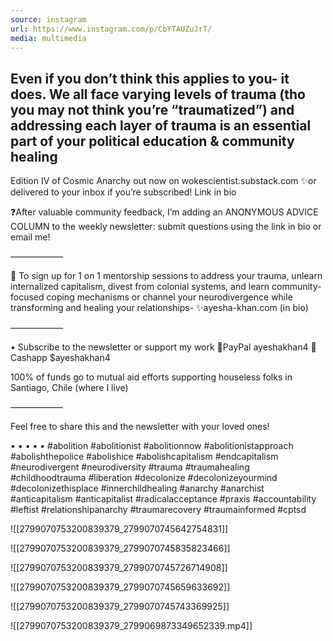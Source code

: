```yaml
---
source: instagram
url: https://www.instagram.com/p/CbYTAUZuJrT/
media: multimedia
---
```


## Even if you don’t think this applies to you- it does. We all face varying levels of trauma (tho you may not think you’re “traumatized”) and addressing each layer of trauma is an essential part of your political education & community healing

Edition IV of Cosmic Anarchy out now on wokescientist.substack.com ✨or delivered to your inbox if you’re subscribed! Link in bio

❓After valuable community feedback, I’m adding an ANONYMOUS ADVICE COLUMN to the weekly newsletter: submit questions using the link in bio or email me! 

——————

🌹 To sign up for 1 on 1 mentorship sessions to address your trauma, unlearn internalized capitalism, divest from colonial systems, and learn community-focused coping mechanisms or channel your neurodivergence while transforming and healing your relationships- 
✨ayesha-khan.com (in bio) 

——————

• Subscribe to the newsletter or support my work 
🔹PayPal ayeshakhan4 
🔹 Cashapp $ayeshakhan4 

100% of funds go to mutual aid efforts supporting houseless folks in Santiago, Chile (where I live) 

——————

Feel free to share this and the newsletter with your loved ones!

•
•
•
•
•
#abolition #abolitionist #abolitionnow #abolitionistapproach #abolishthepolice #abolishice #abolishcapitalism #endcapitalism #neurodivergent #neurodiversity #trauma #traumahealing #childhoodtrauma #liberation #decolonize #decolonizeyourmind #decolonizethisplace #innerchildhealing #anarchy #anarchist #anticapitalism #anticapitalist #radicalacceptance #praxis #accountability #leftist #relationshipanarchy #traumarecovery #traumainformed #cptsd

![[2799070753200839379_2799070745642754831]]

![[2799070753200839379_2799070745835823466]]

![[2799070753200839379_2799070745726714908]]

![[2799070753200839379_2799070745659633692]]

![[2799070753200839379_2799070745743369925]]

![[2799070753200839379_2799069873349652339.mp4]]

